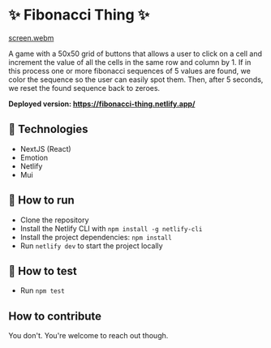 # ✨ Fibonacci Thing ✨

[screen.webm](https://github.com/user-attachments/assets/e0bbe457-4d3e-44b1-914a-8be7cb885dab)


A game with a 50x50 grid of buttons that allows a user to click on a cell and increment the value of all the cells in the same row and column by 1. If in this process one or more fibonacci sequences of 5 values are found, we color the sequence so the user can easily spot them. Then, after 5 seconds, we reset the found sequence back to zeroes.

**Deployed version: https://fibonacci-thing.netlify.app/**

## 🦾 Technologies

- NextJS (React)
- Emotion
- Netlify
- Mui

## 🐎 How to run

- Clone the repository
- Install the Netlify CLI with `npm install -g netlify-cli`
- Install the project dependencies: `npm install`
- Run `netlify dev` to start the project locally

## 🧪 How to test
- Run `npm test`

## How to contribute
You don't. You're welcome to reach out though.
